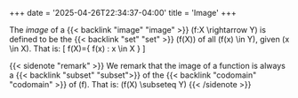 +++
date = '2025-04-26T22:34:37-04:00'
title = 'Image'
+++

The _image_ of a {{< backlink "image" "image" >}}
\(f:X \rightarrow Y\) is defined to be the
{{< backlink "set" "set" >}} \(f(X)\) of all \(f(x)
\in Y\), given \(x \in X\). That is:
\[
    f(X)=\{ f(x) : x \in X \}
\]


{{< sidenote "remark" >}}
We remark that the image of a function is always a
{{< backlink "subset" "subset">}} of the
{{< backlink "codomain" "codomain" >}} of \(f\). That
is: \(f(X) \subseteq Y\)
{{< /sidenote >}}
